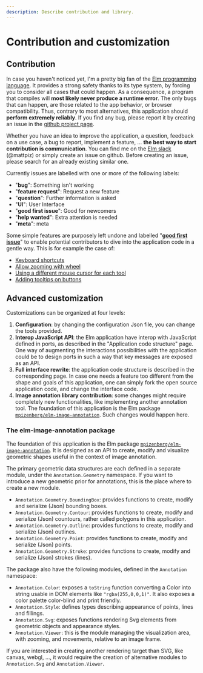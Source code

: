 ```yaml
---
description: Describe contribution and library.
---
```


# Contribution and customization

## Contribution

In case you haven't noticed yet, I'm a pretty big fan of the [Elm programming language](http://elm-lang.org/). It provides a strong safety thanks to its type system, by forcing you to consider all cases that could happen. As a consequence, a program that compiles will **most likely never produce a runtime error**. The only bugs that can happen, are those related to the app behavior, or browser compatibility. Thus, contrary to most alternatives, this application should **perform extremely reliably**. If you find any bug, please report it by creating an issue in the [github project page](https://github.com/mpizenberg/annotation-app/issues).

Whether you have an idea to improve the application, a question, feedback on a use case, a bug to report, implement a feature, ... **the best way to start contribution is communication**. You can find me on the [Elm slack](http://elmlang.herokuapp.com/) \(@mattpiz\) or simply create an issue on github. Before creating an issue, please search for an already existing similar one.

Currently issues are labelled with one or more of the following labels:

* "**bug**": Something isn't working
* "**feature request**": Request a new feature
* "**question**": Further information is asked
* "**UI**": User Interface
* "**good first issue**": Good for newcomers
* "**help wanted**": Extra attention is needed
* "**meta**": meta

Some simple features are purposely left undone and labelled "[**good first issue**](https://github.com/mpizenberg/annotation-app/issues?q=is%3Aissue+is%3Aopen+label%3A%22good+first+issue%22)" to enable potential contributors to dive into the application code in a gentle way. This is for example the case of:

* [Keyboard shortcuts](https://github.com/mpizenberg/annotation-app/issues/3)
* [Allow zooming with wheel](https://github.com/mpizenberg/annotation-app/issues/6)
* [Using a different mouse cursor for each tool](https://github.com/mpizenberg/annotation-app/issues/18)
* [Adding tooltips on buttons](https://github.com/mpizenberg/annotation-app/issues/21)

## Advanced customization

Customizations can be organized at four levels:

1. **Configuration**: by changing the configuration Json file, you can change the tools provided.
2. **Interop JavaScript API**: the Elm application have interop with JavaScript defined in ports, as described in the "Application code structure" page. One way of augmenting the interactions possibilities with the application could be to design ports in such a way that key messages are exposed as an API.
3. **Full interface rewrite**: the application code structure is described in the corresponding page. In case one needs a feature too different from the shape and goals of this application, one can simply fork the open source application code, and change the interface code.
4. **Image annotation library contribution**: some changes might require completely new functionalities, like implementing another annotation tool. The foundation of this application is the Elm package [`mpizenberg/elm-image-annotation`](https://github.com/mpizenberg/elm-image-annotation). Such changes would happen here.

### The elm-image-annotation package

The foundation of this application is the Elm package [`mpizenberg/elm-image-annotation`](https://github.com/mpizenberg/elm-image-annotation). It is designed as an API to create, modify and visualize geometric shapes useful in the context of image annotation.

The primary geometric data structures are each defined in a separate module, under the `Annotation.Geometry` namespace. If you want to introduce a new geometric prior for annotations, this is the place where to create a new module.

* `Annotation.Geometry.BoundingBox`: provides functions to create, modify and serialize \(Json\) bounding boxes.
* `Annotation.Geometry.Contour`: provides functions to create, modify and serialize \(Json\) countours, rather called polygons in this application.
* `Annotation.Geometry.Outline`: provides functions to create, modify and serialize \(Json\) outlines.
* `Annotation.Geometry.Point`: provides functions to create, modify and serialize \(Json\) points.
* `Annotation.Geometry.Stroke`: provides functions to create, modify and serialize \(Json\) strokes \(lines\).

The package also have the following modules, defined in the `Annotation` namespace:

* `Annotation.Color`: exposes a `toString` function converting a Color into string usable in DOM elements like `"rgba(255,0,0,1)"`. It also exposes a color palette color-blind and print friendly.
* `Annotation.Style`: defines types describing appearance of points, lines and fillings.
* `Annotation.Svg`: exposes functions rendering Svg elements from geometric objects and appearance styles.
* `Annotation.Viewer`: this is the module managing the visualization area, with zooming, and movements, relative to an image frame.

If you are interested in creating another rendering target than SVG, like canvas, webgl, ..., it would require the creation of alternative modules to `Annotation.Svg` and `Annotation.Viewer`.

